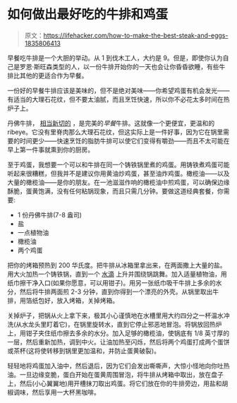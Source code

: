 # 如何做出最好吃的牛排和鸡蛋

> 原文：<https://lifehacker.com/how-to-make-the-best-steak-and-eggs-1835806413>

早餐吃牛排是一个大胆的举动。从 1 到伐木工人，大约是 9。但是，即使你认为自己是罗恩·斯旺森类型的人，以一份牛排开始你的一天也会让你昏昏欲睡，有些牛排比其他的更适合作为早餐。



一份好的早餐牛排应该是美味的，但不是绝对美味——你希望鸡蛋有机会发光——有适当的大理石花纹，但不要太油腻，而且烹饪快速，所以你不必花太多时间在热炉子上。

丹佛牛排， [相当新切的](https://lifehacker.com/two-surprisingly-cheap-cuts-of-steak-and-exactly-how-yo-1796816266) ，是完美的*早餐*牛排。这就像一个更便宜，更温和的 ribeye。它没有里脊肉那么大理石花纹，但这实际上是一件好事，因为它在锅里需要的时间更少——快速烹饪的脂肪牛排可以使它们变得有嚼劲——而且不太可能在早上第一件事就熏到你的厨房。

至于鸡蛋，我想要一个可以和牛排在同一个铸铁锅里煮的鸡蛋。用铸铁煮鸡蛋可能听起来很糟糕，但我并不是建议你用黄油炒鸡蛋，甚至油炸鸡蛋。橄榄油——以及大量的橄榄油——是你的朋友。在一池滋滋作响的橄榄油中煎鸡蛋，可以确保边缘酥脆，蛋黄饱满，没有任何粘锅现象，而且只需几分钟。要做这道经典套餐，你需要:

*   1 份丹佛牛排(7-8 盎司)
*   盐
*   一点植物油
*   橄榄油
*   两个鸡蛋

把你的烤箱预热到 200 华氏度。把牛排从冰箱里拿出来，在两面撒上大量的盐。用大火加热一个铸铁锅，直到一个 [水滴](https://skillet.lifehacker.com/how-to-tell-if-your-stainless-steel-pan-is-hot-enough-w-1835458729) 上升并围绕锅跳舞。加入适量植物油，用纸巾擦干净入口(如果你愿意，可以用钳子)。用另一张纸巾吸干牛排上多余的水分，然后将牛排两面煎 2-3 分钟，直到你得到一个漂亮的外壳。从锅里取出牛排，用箔纸包好，放入烤箱，关掉烤箱。

关掉炉子，把锅从火上拿下来，极其小心谨慎地在水槽里用大约四分之一杯温水冲洗(从水龙头里盯着它)，在锅里旋转水，直到它停止邪恶地冒泡。将锅放回热炉上，用钳子夹住纸巾擦去多余的水分。加入足够的橄榄油，使锅底有 1/8 英寸厚的一层，然后重新加热，调到中火。让油加热至闪烁，然后将两个鸡蛋打成两个蛋饼或茶杯(这将使转移到锅里更加温和，并防止蛋黄破裂)。

轻轻地将鸡蛋加入油中，然后退后，因为它们会发出嘶嘶声，大惊小怪地向你吐热油。一旦边缘变脆，蛋白开始在蛋黄周围冒泡，将牛排从烤箱中取出，放在盘子上，然后(小心翼翼地)用开槽抹刀取出鸡蛋。将它们放在你的牛排旁边，用盐和胡椒调味，然后享用一大杯黑咖啡。